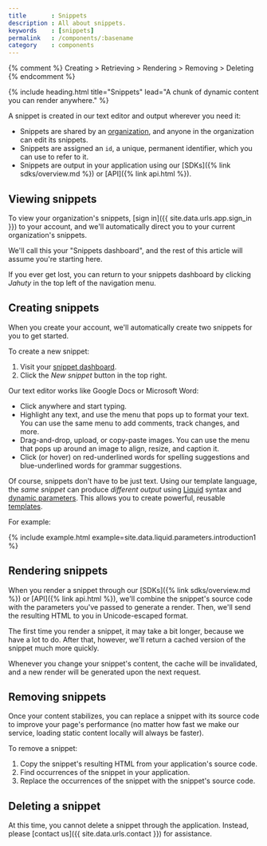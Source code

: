 ```yaml
---
title       : Snippets
description : All about snippets.
keywords    : [snippets]
permalink   : /components/:basename
category    : components
---
```

{% comment %}
  Creating > Retrieving > Rendering > Removing > Deleting
{% endcomment %}

{% include heading.html title="Snippets" lead="A chunk of dynamic content you can render anywhere." %}

A snippet is created in our text editor and output wherever you need it:

* Snippets are shared by an [organization](organizations), and anyone in the organization can edit its snippets.
* Snippets are assigned an `id`, a unique, permanent identifier, which you can use to refer to it.
* Snippets are output in your application using our [SDKs]({% link sdks/overview.md %}) or [API]({% link api.html %}).

## Viewing snippets

To view your organization's snippets, [sign in]({{ site.data.urls.app.sign_in }}) to your account, and we'll automatically direct you to your current organization's snippets.

We'll call this your "Snippets dashboard", and the rest of this article will assume you're starting here.

If you ever get lost, you can return to your snippets dashboard by clicking _Jahuty_ in the top left of the navigation menu.

## Creating snippets

When you create your account, we'll automatically create two snippets for you to get started.

To create a new snippet:

1. Visit your [snippet dashboard](#viewing-snippets).
1. Click the _New snippet_ button in the top right.

Our text editor works like Google Docs or Microsoft Word:

* Click anywhere and start typing.
* Highlight any text, and use the menu that pops up to format your text. You can use the same menu to add comments, track changes, and more.
* Drag-and-drop, upload, or copy-paste images. You can use the menu that pops up around an image to align, resize, and caption it.
* Click (or hover) on red-underlined words for spelling suggestions and blue-underlined words for grammar suggestions.

Of course, snippets don't have to be just text. Using our template language, the _same snippet_ can produce _different output_ using  [Liquid](/liquid/introduction) syntax and [dynamic parameters](/liquid/parameters). This allows you to create powerful, reusable [templates](/liquid/introduction).

For example:

{% include example.html example=site.data.liquid.parameters.introduction1 %}

## Rendering snippets

When you render a snippet through our [SDKs]({% link sdks/overview.md %}) or [API]({% link api.html %}), we'll combine the snippet's source code with the parameters you've passed to generate a render. Then, we'll send the resulting HTML to you in Unicode-escaped format.

The first time you render a snippet, it may take a bit longer, because we have a lot to do. After that, however, we'll return a cached version of the snippet much more quickly.

Whenever you change your snippet's content, the cache will be invalidated, and a new render will be generated upon the next request.

## Removing snippets

Once your content stabilizes, you can replace a snippet with its source code to improve your page's performance (no matter how fast we make our service, loading static content locally will always be faster).

To remove a snippet:

1. Copy the snippet's resulting HTML from your application's source code.
1. Find occurrences of the snippet in your application.
1. Replace the occurrences of the snippet with the snippet's source code.

## Deleting a snippet

At this time, you cannot delete a snippet through the application. Instead, please [contact us]({{ site.data.urls.contact }}) for assistance.
